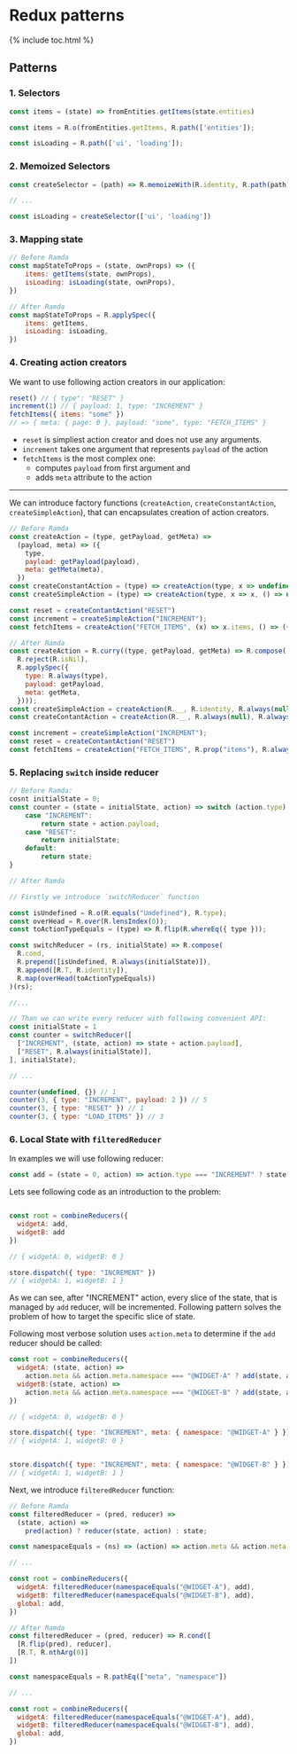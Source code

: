 # Redux patterns

{% include toc.html %}

## Patterns

### 1. Selectors

```js
const items = (state) => fromEntities.getItems(state.entities)
```

```js
const items = R.o(fromEntities.getItems, R.path(['entities']);

const isLoading = R.path(['ui', 'loading']);
```

### 2. Memoized Selectors

```js
const createSelector = (path) => R.memoizeWith(R.identity, R.path(path))

// ...

const isLoading = createSelector(['ui', 'loading'])
```

### 3. Mapping state

```js
// Before Ramda
const mapStateToProps = (state, ownProps) => ({
	items: getItems(state, ownProps),
	isLoading: isLoading(state, ownProps),
})
```

```js
// After Ramda
const mapStateToProps = R.applySpec({
	items: getItems,
	isLoading: isLoading,
})
```

### 4. Creating action creators

We want to use following action creators in our application:

```js
reset() // { type": "RESET" }
increment(1) // { payload: 1, type: "INCREMENT" }
fetchItems({ items: "some" })
// => { meta: { page: 0 }, payload: "some", type: "FETCH_ITEMS" }
```

* `reset` is simpliest action creator and does not use any arguments.
* `increment` takes one argument that represents `payload` of the action
* `fetchItems` is the most complex one:
  * computes `payload` from first argument and
  * adds `meta` attribute to the action

---

We can introduce factory functions (`createAction`, `createConstantAction`, `createSimpleAction`), that can encapsulates creation of action creators.

```js
// Before Ramda
const createAction = (type, getPayload, getMeta) =>
  (payload, meta) => ({
    type,
    payload: getPayload(payload),
    meta: getMeta(meta),
  })
const createConstantAction = (type) => createAction(type, x => undefined, () => undefined);
const createSimpleAction = (type) => createAction(type, x => x, () => undefined);

const reset = createContantAction("RESET")
const increment = createSimpleAction("INCREMENT");
const fetchItems = createAction("FETCH_ITEMS", (x) => x.items, () => ({ page: 0 }))
```

```js
// After Ramda
const createAction = R.curry((type, getPayload, getMeta) => R.compose(
  R.reject(R.isNil),
  R.applySpec({
    type: R.always(type),
    payload: getPayload,
    meta: getMeta,
  })));
const createSimpleAction = createAction(R.__, R.identity, R.always(null));
const createContantAction = createAction(R.__, R.always(null), R.always(null));

const increment = createSimpleAction("INCREMENT");
const reset = createContantAction("RESET")
const fetchItems = createAction("FETCH_ITEMS", R.prop("items"), R.always({ page: 0 }))
```

### 5. Replacing `switch` inside reducer

```js
// Before Ramda:
cosnt initialState = 0;
const counter = (state = initialState, action) => switch (action.type) {
	case "INCREMENT":
		return state + action.payload;
	case "RESET":
		return initialState;
	default:
		return state;
}
```

```js
// After Ramda

// Firstly we introduce `switchReducer` function

const isUndefined = R.o(R.equals("Undefined"), R.type);
const overHead = R.over(R.lensIndex(0));
const toActionTypeEquals = (type) => R.flip(R.whereEq({ type }));

const switchReducer = (rs, initialState) => R.compose(
  R.cond,
  R.prepend([isUndefined, R.always(initialState)]),
  R.append([R.T, R.identity]),
  R.map(overHead(toActionTypeEquals))
)(rs);

//...

// Than we can write every reducer with following convenient API:
const initialState = 1
const counter = switchReducer([
  ["INCREMENT", (state, action) => state + action.payload],
  ["RESET", R.always(initialState)],
], initialState);

// ...

counter(undefined, {}) // 1
counter(3, { type: "INCREMENT", payload: 2 }) // 5
counter(3, { type: "RESET" }) // 1
counter(3, { type: "LOAD_ITEMS" }) // 3
```

### 6. Local State with `filteredReducer`

In examples we will use following reducer:

```js
const add = (state = 0, action) => action.type === "INCREMENT" ? state + 1 : state
```

Lets see following code as an introduction to the problem:

```js

const root = combineReducers({
  widgetA: add,
  widgetB: add
})

// { widgetA: 0, widgetB: 0 }

store.dispatch({ type: "INCREMENT" })
// { widgetA: 1, widgetB: 1 }

```

As we can see, after "INCREMENT" action, every slice of the state, that is managed by `add` reducer, will be incremented.
Following pattern solves the problem of how to target the specific slice of state.

Following most verbose solution uses `action.meta` to determine if the `add` reducer should be called:

```js
const root = combineReducers({
  widgetA: (state, action) =>
    action.meta && action.meta.namespace === "@WIDGET-A" ? add(state, action) : state,
  widgetB:(state, action) =>
    action.meta && action.meta.namespace === "@WIDGET-B" ? add(state, action) : state,
})

// { widgetA: 0, widgetB: 0 }

store.dispatch({ type: "INCREMENT", meta: { namespace: "@WIDGET-A" } })
// { widgetA: 1, widgetB: 0 }


store.dispatch({ type: "INCREMENT", meta: { namespace: "@WIDGET-B" } })
// { widgetA: 1, widgetB: 1 }
```

Next, we introduce `filteredReducer` function:

```js
// Before Ramda
const filteredReducer = (pred, reducer) =>
  (state, action) =>
    pred(action) ? reducer(state, action) : state;

const namespaceEquals = (ns) => (action) => action.meta && action.meta.namespace === ns

// ...

const root = combineReducers({
  widgetA: filteredReducer(namespaceEquals("@WIDGET-A"), add),
  widgetB: filteredReducer(namespaceEquals("@WIDGET-B"), add),
  global: add,
})
```

```js
// After Ramda
const filteredReducer = (pred, reducer) => R.cond([
  [R.flip(pred), reducer],
  [R.T, R.nthArg(0)]
])

const namespaceEquals = R.pathEq(["meta", "namespace"])

// ...

const root = combineReducers({
  widgetA: filteredReducer(namespaceEquals("@WIDGET-A"), add),
  widgetB: filteredReducer(namespaceEquals("@WIDGET-B"), add),
  global: add,
})
```
